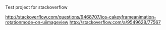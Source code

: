 Test project for stackoverflow

http://stackoverflow.com/questions/9468707/ios-cakeyframeanimation-rotationmode-on-uiimageview
http://stackoverflow.com/a/9549628/77567
